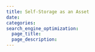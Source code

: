 ```yaml
---
title: Self-Storage as an Asset
date:
categories:
search_engine_optimization:
  page_title:
  page_description:
---
```

